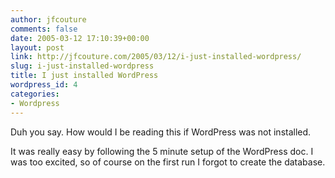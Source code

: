 ```yaml
---
author: jfcouture
comments: false
date: 2005-03-12 17:10:39+00:00
layout: post
link: http://jfcouture.com/2005/03/12/i-just-installed-wordpress/
slug: i-just-installed-wordpress
title: I just installed WordPress
wordpress_id: 4
categories:
- Wordpress
---
```


Duh you say. How would I be reading this if WordPress was not installed.

It was really easy by following the 5 minute setup of the WordPress doc. I was too excited, so of course on the first run I forgot to create the database.
